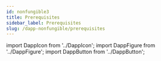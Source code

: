 ```yaml
---
id: nonfungible3
title: Prerequisites
sidebar_label: Prerequisites
slug: /dapp-nonfungible/prerequisites
---
```


import DappIcon from '../DappIcon';
import DappFigure from '../DappFigure';
import DappButton from '../DappButton';
